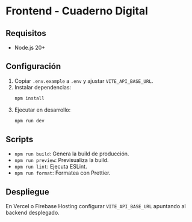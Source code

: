 # Frontend - Cuaderno Digital

## Requisitos
- Node.js 20+

## Configuración
1. Copiar `.env.example` a `.env` y ajustar `VITE_API_BASE_URL`.
2. Instalar dependencias:
   ```bash
   npm install
   ```
3. Ejecutar en desarrollo:
   ```bash
   npm run dev
   ```

## Scripts
- `npm run build`: Genera la build de producción.
- `npm run preview`: Previsualiza la build.
- `npm run lint`: Ejecuta ESLint.
- `npm run format`: Formatea con Prettier.

## Despliegue
En Vercel o Firebase Hosting configurar `VITE_API_BASE_URL` apuntando al backend desplegado.
